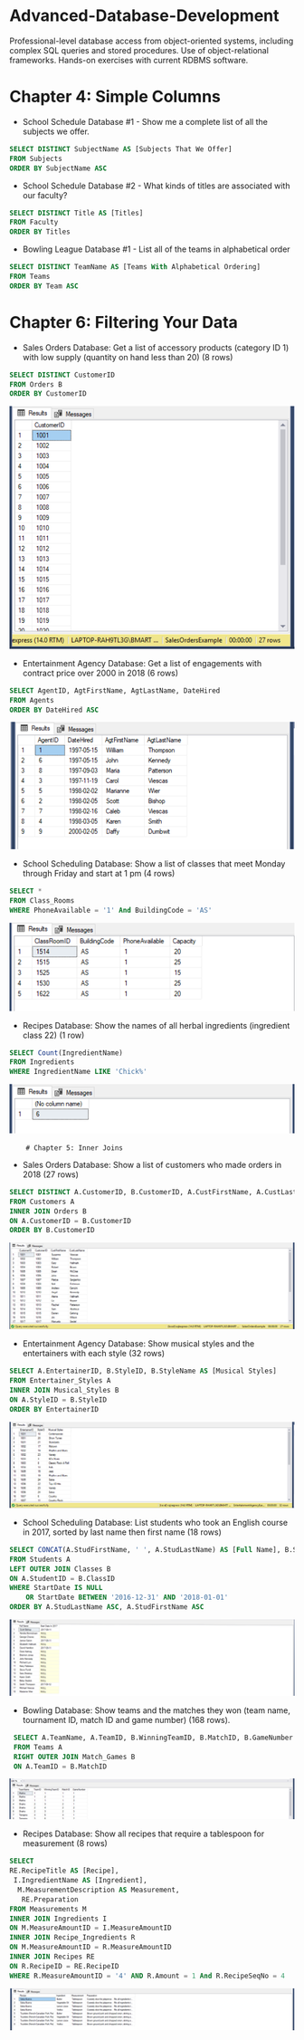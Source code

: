 # Advanced-Database-Development
Professional-level database access from object-oriented systems, including complex SQL queries and stored procedures. Use of object-relational frameworks. Hands-on exercises with current RDBMS software.

# Chapter 4: Simple Columns 
- School Schedule Database #1 - Show me a complete list of all the subjects we offer.
``` SQL
SELECT DISTINCT SubjectName AS [Subjects That We Offer]
FROM Subjects
ORDER BY SubjectName ASC 
```
- School Schedule Database #2 - What kinds of titles are associated with our faculty?
``` SQL
SELECT DISTINCT Title AS [Titles]
FROM Faculty
ORDER BY Titles
```
- Bowling League Database #1 - List all of the teams in alphabetical order
``` SQL
SELECT DISTINCT TeamName AS [Teams With Alphabetical Ordering]
FROM Teams
ORDER BY Team ASC
```
# Chapter 6: Filtering Your Data
- Sales Orders Database: Get a list of accessory products (category ID 1) with low supply (quantity on hand less than 20) (8 rows)
``` SQL
SELECT DISTINCT CustomerID
FROM Orders B
ORDER BY CustomerID
```
<img src="https://github.com/Bmartt5/Advanced-Database-Development/blob/master/Results/Ch%206/3.%20Sales%20Orders%20Database%20Image%20-%20Copy.PNG"
        alt="Sales Order Database">
- Entertainment Agency Database: Get a list of engagements with contract price over 2000 in 2018 (6 rows)
``` SQL
SELECT AgentID, AgtFirstName, AgtLastName, DateHired
FROM Agents
ORDER BY DateHired ASC
```
<img src="https://github.com/Bmartt5/Advanced-Database-Development/blob/master/Results/Ch%206/1.%20Entertainment%20Agency%20Database%20Image%20-%20Copy.PNG"
        alt="Entertainment Agency Database">
- School Scheduling Database: Show a list of classes that meet Monday through Friday and start at 1 pm (4 rows)
``` SQL
SELECT *
FROM Class_Rooms
WHERE PhoneAvailable = '1' And BuildingCode = 'AS'
```
<img src="https://github.com/Bmartt5/Advanced-Database-Development/blob/master/Results/Ch%206/4.%20School%20Schedule%20Database%20Image%20-%20Copy.PNG"
        alt="School Scheduling Database">
- Recipes Database: Show the names of all herbal ingredients (ingredient class 22) (1 row)
``` SQL
SELECT Count(IngredientName)
FROM Ingredients
WHERE IngredientName LIKE 'Chick%'
```
<img src="https://github.com/Bmartt5/Advanced-Database-Development/blob/master/Results/Ch%206/5.%20Recipe%20Database%20Image%20-%20Copy.PNG"
        alt="Recipe Database">
        
        # Chapter 5: Inner Joins
- Sales Orders Database: Show a list of customers who made orders in 2018 (27 rows)
``` SQL
SELECT DISTINCT A.CustomerID, B.CustomerID, A.CustFirstName, A.CustLastName
FROM Customers A
INNER JOIN Orders B
ON A.CustomerID = B.CustomerID
ORDER BY B.CustomerID
```
<img src="https://github.com/Bmartt5/Advanced-Database-Development/blob/master/Results/Ch%208/1.%20Sales%20Orders%20Database%20Screeen%20Capture.PNG"
        alt="Sales Order Database">
- Entertainment Agency Database: Show musical styles and the entertainers with each style (32 rows)
``` SQL
SELECT A.EntertainerID, B.StyleID, B.StyleName AS [Musical Styles]
FROM Entertainer_Styles A 
INNER JOIN Musical_Styles B
ON A.StyleID = B.StyleID
ORDER BY EntertainerID
```
<img src="https://github.com/Bmartt5/Advanced-Database-Development/blob/master/Results/Ch%208/2.%20Entertainment%20Agency%20Database%20Screen%20Capture.PNG"
        alt="Entertainment Agency Database">
- School Scheduling Database: List students who took an English course in 2017, sorted by last name then first name (18 rows)
``` SQL
SELECT CONCAT(A.StudFirstName, ' ', A.StudLastName) AS [Full Name], B.StartDate AS [Start Date In 2017]
FROM Students A
LEFT OUTER JOIN Classes B
ON A.StudentID = B.ClassID
WHERE StartDate IS NULL
	OR StartDate BETWEEN '2016-12-31' AND '2018-01-01' 
ORDER BY A.StudLastName ASC, A.StudFirstName ASC
```
<img src="https://github.com/Bmartt5/Advanced-Database-Development/blob/master/Results/Ch%208/3.%20School%20Scheduling%20Database%20Screen%20Capture.PNG"
        alt="School Scheduling Database">
- Bowling Database: Show teams and the matches they won (team name, tournament ID, match ID and game number) (168 rows).
``` SQL
 SELECT A.TeamName, A.TeamID, B.WinningTeamID, B.MatchID, B.GameNumber 
 FROM Teams A
 RIGHT OUTER JOIN Match_Games B
 ON A.TeamID = B.MatchID
```
<img src="https://github.com/Bmartt5/Advanced-Database-Development/blob/master/Results/Ch%208/4.%20Bowling%20Database%20Screen%20Capture.PNG"
        alt="Bowling League Database">
- Recipes Database: Show all recipes that require a tablespoon for measurement (8 rows)
``` SQL
SELECT 
RE.RecipeTitle AS [Recipe],
 I.IngredientName AS [Ingredient],
  M.MeasurementDescription AS Measurement,
   RE.Preparation
FROM Measurements M
INNER JOIN Ingredients I
ON M.MeasureAmountID = I.MeasureAmountID
INNER JOIN Recipe_Ingredients R
ON M.MeasureAmountID = R.MeasureAmountID
INNER JOIN Recipes RE
ON R.RecipeID = RE.RecipeID
WHERE R.MeasureAmountID = '4' AND R.Amount = 1 And R.RecipeSeqNo = 4
```
<img src="https://github.com/Bmartt5/Advanced-Database-Development/blob/master/Results/Ch%208/5.%20Recipes%20Database.PNG"
        alt="Recipe Database">
